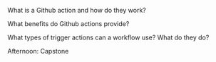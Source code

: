 What is a Github action and how do they work?



What benefits do Github actions provide?



What types of trigger actions can a workflow use? What do they do?


Afternoon: Capstone